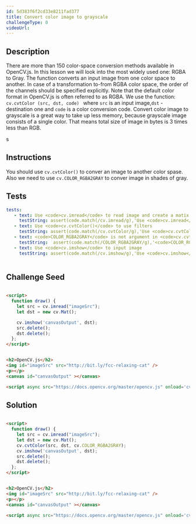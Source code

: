 ```yaml
---
id: 5d383f6f2cd33e8211fad377
title: Convert color image to grayscale
challengeType: 0
videoUrl: 
---
```


## Description
<section id='description'>
There are more than 150 color-space conversion methods available in OpenCV.js. In this lesson we will look into the most widely used one: RGBA to Gray.
The function converts an input image from one color space to another. In case of a transformation to-from RGBA color space, the order of the channels should be specified explicitly. Note that the default color format in OpenCV.js is often referred to as RGBA.
We use the function: <code>cv.cvtColor (src, dst, code) </code> where <code>src</code> is an input image,<code>dst</code> - destination one and <code>code</code> is a color conversion code.
Convert color image to grayscale is a great way to take up less memory, because  grayscale image consists of a single color. That means total size of image in bytes is 3 times less than RGB.
</section>

s
</section>

## Instructions
<section id='instructions'>
You should use <code>cv.cvtColor()</code> to conver an image to another color spase.
Also we need to use <code>cv.COLOR_RGBA2GRAY</code> to conver image in shades of gray.
</section>

## Tests
<section id='tests'>

```yml
tests:
   - text: Use <code>cv.imread</code> to read image and create a matix of image
     testString: assert(code.match(/cv.imread/g),'Use <code>cv.imread</code> to read image and create a matix of image'); 
   - text: Use <code>cv.cvtColor()</code> to use filters 
     testString: assert(code.match(/cv.cvtColor/g),'Use <code>cv.cvtColor()</code> to use filters '); 
   - text: <code>COLOR_RGBA2GRAY</code> is not argument in <code>cv.cvtColor()</code>
     testString:  assert(code.match(/COLOR_RGBA2GRAY/g),'<code>COLOR_RGBA2GRAY</code> is not argument in <code>cv.cvtColor()</code>');
   - text: Use <code>cv.imshow</code> to input image
     testString: assert(code.match(/cv.imshow/g),'Use <code>cv.imshow</code> to input image'); 
  
```
</section>

## Challenge Seed

<section id='challengeSeed'>
<div id='html-seed'>

```html

<script>
  function draw() {
    let src = cv.imread("imageSrc");
    let dst = new cv.Mat();  

    cv.imshow('canvasOutput', dst);
    src.delete();
    dst.delete();
  };
</script>


<h2>OpenCV.js</h2>
<img id="imageSrc" src="http://bit.ly/fcc-relaxing-cat" />
<p></p>
<canvas id="canvasOutput" ></canvas>

<script async src="https://docs.opencv.org/master/opencv.js" onload='cv["onRuntimeInitialized"]=()=> { draw() }' type="text/javascript"></script>
```
</div>
</section>

## Solution
<section id='solution'>

```html

<script>
  function draw() {
    let src = cv.imread("imageSrc");
    let dst = new cv.Mat();  
    cv.cvtColor(src, dst, cv.COLOR_RGBA2GRAY);
    cv.imshow('canvasOutput', dst);
    src.delete();
    dst.delete();
  };
</script>


<h2>OpenCV.js</h2>
<img id="imageSrc" src="http://bit.ly/fcc-relaxing-cat" />
<p></p>
<canvas id="canvasOutput" ></canvas>

<script async src="https://docs.opencv.org/master/opencv.js" onload='cv["onRuntimeInitialized"]=()=> { draw() }' type="text/javascript"></script>
```
</section>
